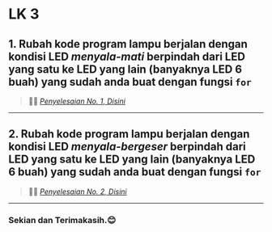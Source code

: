 # LK 3

## 1. Rubah kode program lampu berjalan dengan kondisi LED *menyala-mati* berpindah dari LED yang satu ke LED yang lain (banyaknya LED 6 buah) yang sudah anda buat dengan fungsi ``for``

> 📝✅ [*Penyelesaian No. 1, Disini*](3.1-menyala-mati.ino)
___

## 2. Rubah kode program lampu berjalan dengan kondisi LED *menyala-bergeser* berpindah dari LED yang satu ke LED yang lain (banyaknya LED 6 buah) yang sudah anda buat dengan fungsi ``for``

> 📝✅ [*Penyelesaian No. 2, Disini*](3.2-menyala-bergeser.ino)
___

### Sekian dan Terimakasih.😊